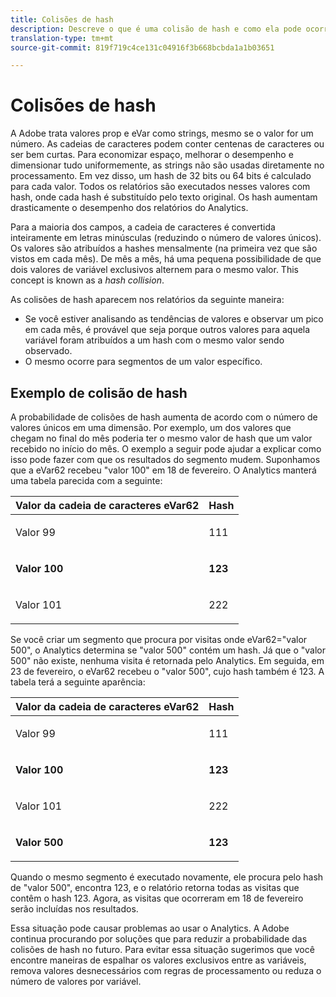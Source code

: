 ```yaml
---
title: Colisões de hash
description: Descreve o que é uma colisão de hash e como ela pode ocorrer.
translation-type: tm+mt
source-git-commit: 819f719c4ce131c04916f3b668bcbda1a1b03651

---
```



# Colisões de hash

A Adobe trata valores prop e eVar como strings, mesmo se o valor for um número. As cadeias de caracteres podem conter centenas de caracteres ou ser bem curtas. Para economizar espaço, melhorar o desempenho e dimensionar tudo uniformemente, as strings não são usadas diretamente no processamento. Em vez disso, um hash de 32 bits ou 64 bits é calculado para cada valor. Todos os relatórios são executados nesses valores com hash, onde cada hash é substituído pelo texto original. Os hash aumentam drasticamente o desempenho dos relatórios do Analytics.

Para a maioria dos campos, a cadeia de caracteres é convertida inteiramente em letras minúsculas (reduzindo o número de valores únicos). Os valores são atribuídos a hashes mensalmente (na primeira vez que são vistos em cada mês). De mês a mês, há uma pequena possibilidade de que dois valores de variável exclusivos alternem para o mesmo valor. This concept is known as a *hash collision*.

As colisões de hash aparecem nos relatórios da seguinte maneira:

* Se você estiver analisando as tendências de valores e observar um pico em cada mês, é provável que seja porque outros valores para aquela variável foram atribuídos a um hash com o mesmo valor sendo observado. 
* O mesmo ocorre para segmentos de um valor específico.

## Exemplo de colisão de hash

A probabilidade de colisões de hash aumenta de acordo com o número de valores únicos em uma dimensão. Por exemplo, um dos valores que chegam no final do mês poderia ter o mesmo valor de hash que um valor recebido no início do mês. O exemplo a seguir pode ajudar a explicar como isso pode fazer com que os resultados do segmento mudem. Suponhamos que a eVar62 recebeu &quot;valor 100&quot; em 18 de fevereiro. O Analytics manterá uma tabela parecida com a seguinte:

<table id="table_6A49D1D5932E485DB2083154897E5074"> 
 <thead> 
  <tr> 
   <th colname="col1" class="entry"> Valor da cadeia de caracteres eVar62 </th> 
   <th colname="col2" class="entry"> Hash </th> 
  </tr> 
 </thead>
 <tbody> 
  <tr> 
   <td colname="col1"> <p> Valor 99 </p> </td> 
   <td colname="col2"> <p> 111 </p> </td> 
  </tr> 
  <tr> 
   <td colname="col1"> <p> <b> Valor 100</b> </p> </td> 
   <td colname="col2"> <p> <b> 123</b> </p> </td> 
  </tr> 
  <tr> 
   <td colname="col1"> <p> Valor 101 </p> </td> 
   <td colname="col2"> <p> 222 </p> </td> 
  </tr> 
 </tbody> 
</table>

Se você criar um segmento que procura por visitas onde eVar62=&quot;valor 500&quot;, o Analytics determina se &quot;valor 500&quot; contém um hash. Já que o &quot;valor 500&quot; não existe, nenhuma visita é retornada pelo Analytics. Em seguida, em 23 de fevereiro, o eVar62 recebeu o &quot;valor 500&quot;, cujo hash também é 123. A tabela terá a seguinte aparência:

<table id="table_5FCF0BCDA5E740CCA266A822D9084C49"> 
 <thead> 
  <tr> 
   <th colname="col1" class="entry"> Valor da cadeia de caracteres eVar62 </th> 
   <th colname="col2" class="entry"> Hash </th> 
  </tr> 
 </thead>
 <tbody> 
  <tr> 
   <td colname="col1"> <p> Valor 99 </p> </td> 
   <td colname="col2"> <p> 111 </p> </td> 
  </tr> 
  <tr> 
   <td colname="col1"> <p> <b> Valor 100</b> </p> </td> 
   <td colname="col2"> <p> <b> 123</b> </p> </td> 
  </tr> 
  <tr> 
   <td colname="col1"> <p> Valor 101 </p> </td> 
   <td colname="col2"> <p> 222 </p> </td> 
  </tr> 
  <tr> 
   <td colname="col1"> <p> <b> Valor 500</b> </p> </td> 
   <td colname="col2"> <p> <b> 123</b> </p> </td> 
  </tr> 
 </tbody> 
</table>

Quando o mesmo segmento é executado novamente, ele procura pelo hash de &quot;valor 500&quot;, encontra 123, e o relatório retorna todas as visitas que contêm o hash 123. Agora, as visitas que ocorreram em 18 de fevereiro serão incluídas nos resultados.

Essa situação pode causar problemas ao usar o Analytics. A Adobe continua procurando por soluções que para reduzir a probabilidade das colisões de hash no futuro. Para evitar essa situação sugerimos que você encontre maneiras de espalhar os valores exclusivos entre as variáveis, remova valores desnecessários com regras de processamento ou reduza o número de valores por variável. 
